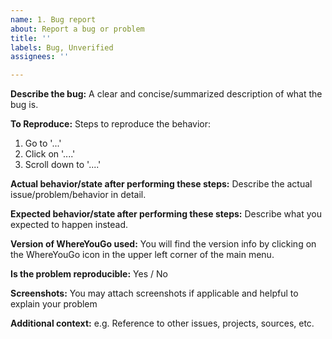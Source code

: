 ```yaml
---
name: 1. Bug report
about: Report a bug or problem
title: ''
labels: Bug, Unverified
assignees: ''

---
```


**Describe the bug:**
A clear and concise/summarized description of what the bug is.

**To Reproduce:**
Steps to reproduce the behavior:
1. Go to '...'
2. Click on '....'
3. Scroll down to '....'

**Actual behavior/state after performing these steps:**
Describe the actual issue/problem/behavior in detail.

**Expected behavior/state after performing these steps:**
Describe what you expected to happen instead.

**Version of WhereYouGo used:**
You will find the version info by clicking on the WhereYouGo icon in the upper left corner of the main menu.

**Is the problem reproducible:**
Yes / No

**Screenshots:**
You may attach screenshots if applicable and helpful to explain your problem

**Additional context:**
e.g. Reference to other issues, projects, sources, etc.
